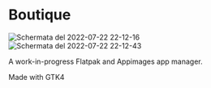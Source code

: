# Boutique

![Schermata del 2022-07-22 22-12-16](https://user-images.githubusercontent.com/39067225/180618676-15405cd2-dde9-4b13-970c-dd30958d5c12.png)
![Schermata del 2022-07-22 22-12-43](https://user-images.githubusercontent.com/39067225/180618679-4d0fe0b6-9264-445e-8d3c-73bc09928e73.png)


A work-in-progress Flatpak and Appimages app manager.

Made with GTK4
